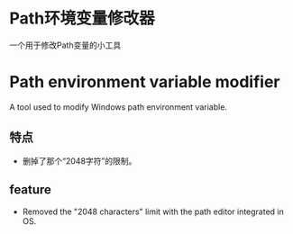 # Path环境变量修改器

一个用于修改Path变量的小工具

# Path environment variable modifier

A tool used to modify Windows path environment variable.

## 特点

- 删掉了那个“2048字符”的限制。

## feature

- Removed the "2048 characters" limit with the path editor integrated in OS.
